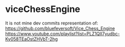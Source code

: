 # viceChessEngine
It is not mine dev
commits representation of:
https://github.com/bluefeversoft/Vice_Chess_Engine
https://www.youtube.com/playlist?list=PLZ1QII7yudbc-Ky058TEaOstZHVbT-2hg
